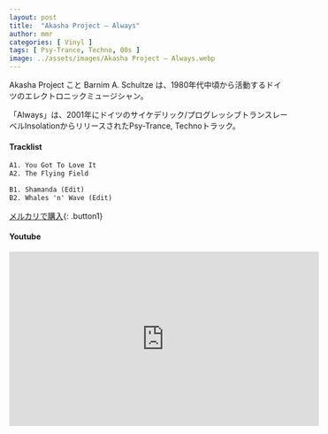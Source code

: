```yaml
---
layout: post
title:  "Akasha Project – Always"
author: mmr
categories: [ Vinyl ]
tags: [ Psy-Trance, Techno, 00s ]
image: ../assets/images/Akasha Project – Always.webp
---
```


Akasha Project こと Barnim A. Schultze は、1980年代中頃から活動するドイツのエレクトロニックミュージシャン。

「Always」は、2001年にドイツのサイケデリック/プログレッシブトランスレーベルInsolationからリリースされたPsy-Trance, Technoトラック。


#### Tracklist
```md
A1. You Got To Love It
A2. The Flying Field

B1. Shamanda (Edit)
B2. Whales 'n' Wave (Edit)
```

[メルカリで購入](https://jp.mercari.com/item/m14929895714?afid=6142608987){: .button1}

#### Youtube
<iframe width="560" height="315" src="https://www.youtube.com/embed/7eU8M_yts0k?si=uhm_JWH8kt8uFl5P" title="YouTube video player" frameborder="0" allow="accelerometer; autoplay; clipboard-write; encrypted-media; gyroscope; picture-in-picture; web-share" referrerpolicy="strict-origin-when-cross-origin" allowfullscreen></iframe>